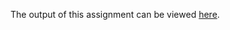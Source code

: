 The output of this assignment can be viewed [here](https://herohunter001.github.io/Coursera/Assignments/Module-4/index.html).
